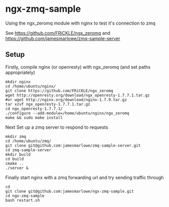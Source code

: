 # ngx-zmq-sample
Using the ngx_zeromq module with nginx to test it's connection to zmq

See https://github.com/FRiCKLE/ngx_zeromq
and https://github.com/jamesmarlowe/zmq-sample-server

Setup
-----
Firstly, compile nginx (or openresty) with ngx_zeromq (and set paths appropriately)
```
mkdir nginx
cd /home/ubuntu/nginx/
git clone https://github.com/FRiCKLE/ngx_zeromq
wget http://openresty.org/download/ngx_openresty-1.7.7.1.tar.gz
#or wget http://nginx.org/download/nginx-1.7.9.tar.gz
tar xzvf ngx_openresty-1.7.7.1.tar.gz
cd ngx_openresty-1.7.7.1/
./configure --add-module=/home/ubuntu/nginx/ngx_zeromq
make && sudo make install
```

Next Set up a zmq server to respond to requests
```
mkdir zmq
cd /home/ubuntu/zmq/
git clone git@github.com:jamesmarlowe/zmq-sample-server.git
cd zmq-sample-server
mkdir build
cd build
cmake ..
./server &
```

Finally start nginx with a zmq forwarding url and try sending traffic through
```
cd
git clone git@github.com:jamesmarlowe/ngx-zmq-sample.git
cd ngx-zmq-sample
bash restart.sh
```
